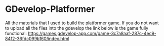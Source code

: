# GDevelop-Platformer
All the materials that I used to build the platformer game.
If you do not want to upload all the files into the gdevelop the link below is the game fully functional:
https://games.gdevelop-app.com/game-3c7a8aaf-287c-4ec9-84f2-36fdc099b160/index.html
